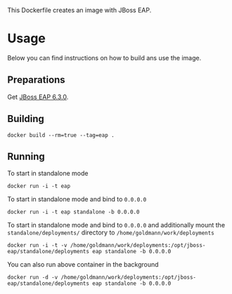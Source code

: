 This Dockerfile creates an image with JBoss EAP.

# Usage

Below you can find instructions on how to build ans use the image.

## Preparations

Get [JBoss EAP 6.3.0](https://access.redhat.com/jbossnetwork/restricted/listSoftware.html?downloadType=distributions&product=appplatform&productChanged=yes).

## Building

    docker build --rm=true --tag=eap .

## Running

To start in standalone mode

    docker run -i -t eap

To start in standalone mode and bind to `0.0.0.0`

    docker run -i -t eap standalone -b 0.0.0.0

To start in standalone mode and bind to `0.0.0.0` and additionally mount the `standalone/deployments/` directory to `/home/goldmann/work/deployments`

    docker run -i -t -v /home/goldmann/work/deployments:/opt/jboss-eap/standalone/deployments eap standalone -b 0.0.0.0

You can also run above container in the background

    docker run -d -v /home/goldmann/work/deployments:/opt/jboss-eap/standalone/deployments eap standalone -b 0.0.0.0
